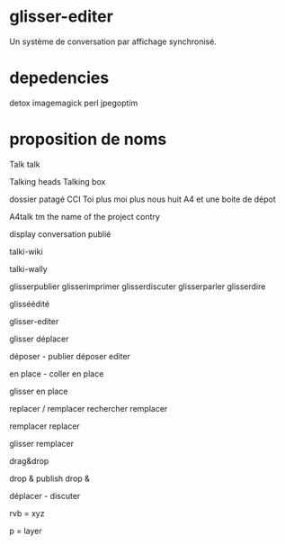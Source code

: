 # glisser-editer

Un système de conversation par affichage synchronisé.

# depedencies

detox
imagemagick
perl
jpegoptim

# proposition de noms 

Talk talk

Talking heads
Talking box

dossier patagé
CCI
Toi plus moi plus nous
huit A4 et une boite de dépot

A4talk tm
the name of the project
contry 

display
conversation publié

talki-wiki

talki-wally

glisserpublier
glisserimprimer
glisserdiscuter
glisserparler
glisserdire

glisséédité

glisser-editer

glisser déplacer

déposer - publier
déposer editer

en place - coller en place

glisser en place

replacer / remplacer 
rechercher remplacer

remplacer replacer

glisser remplacer


drag&drop

drop & publish
drop & 

déplacer - discuter

rvb = xyz 

p   = layer